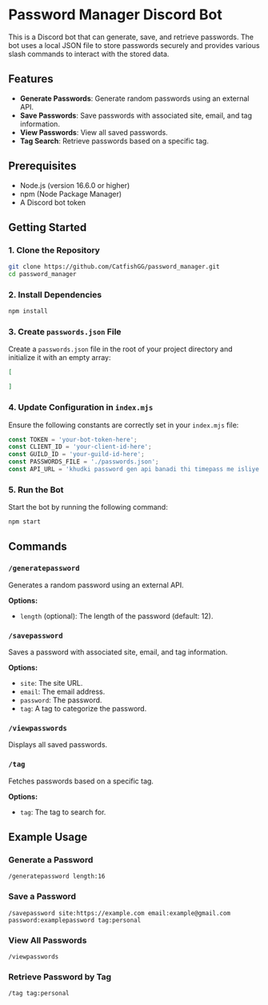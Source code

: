 # Password Manager Discord Bot

This is a Discord bot that can generate, save, and retrieve passwords. The bot uses a local JSON file to store passwords securely and provides various slash commands to interact with the stored data.

## Features

- **Generate Passwords**: Generate random passwords using an external API.
- **Save Passwords**: Save passwords with associated site, email, and tag information.
- **View Passwords**: View all saved passwords.
- **Tag Search**: Retrieve passwords based on a specific tag.

## Prerequisites

- Node.js (version 16.6.0 or higher)
- npm (Node Package Manager)
- A Discord bot token

## Getting Started

### 1. Clone the Repository

```sh
git clone https://github.com/CatfishGG/password_manager.git
cd password_manager
```

### 2. Install Dependencies

```sh
npm install
```

### 3. Create `passwords.json` File

Create a `passwords.json` file in the root of your project directory and initialize it with an empty array:

```json
[

]
```

### 4. Update Configuration in `index.mjs`

Ensure the following constants are correctly set in your `index.mjs` file:

```javascript
const TOKEN = 'your-bot-token-here';
const CLIENT_ID = 'your-client-id-here';
const GUILD_ID = 'your-guild-id-here';
const PASSWORDS_FILE = './passwords.json';
const API_URL = 'khudki password gen api banadi thi timepass me isliye normal password gen ki jagah api use karli (feel free to change the API to a password gen made directly into this bot)';
```

### 5. Run the Bot

Start the bot by running the following command:

```sh
npm start
```

## Commands

### `/generatepassword`
Generates a random password using an external API.

**Options:**
- `length` (optional): The length of the password (default: 12).

### `/savepassword`
Saves a password with associated site, email, and tag information.

**Options:**
- `site`: The site URL.
- `email`: The email address.
- `password`: The password.
- `tag`: A tag to categorize the password.

### `/viewpasswords`
Displays all saved passwords.

### `/tag`
Fetches passwords based on a specific tag.

**Options:**
- `tag`: The tag to search for.

## Example Usage

### Generate a Password

```
/generatepassword length:16
```

### Save a Password

```
/savepassword site:https://example.com email:example@gmail.com password:examplepassword tag:personal
```

### View All Passwords

```
/viewpasswords
```

### Retrieve Password by Tag

```
/tag tag:personal
```
